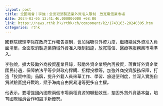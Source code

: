 ```yaml
---
layout: post
title: 全國兩會｜李強：全面取消製造業外資准入限制　放寬電信業市場
date: 2024-03-05 12:41:46.000000000 +08:00
link: https://news.rthk.hk/rthk/ch/component/k2/1743163-20240305.htm
categories: rthk
---
```


國務院總理李強在政府工作報告提到，會加強吸引外資力度，繼續縮減外資准入負面清單，全面取消製造業領域外資准入限制措施，放寬電信、醫療等服務業市場準入。

李強說，擴大鼓勵外商投資產業目錄，鼓勵外資企業境內再投資，落實好外資企業國民待遇，保障依法平等參與政府採購、招標投標等，加強外商投資服務保障，打造「投資中國」品牌，提升外籍人員來華工作、學習、旅遊便利度，並深入實施自貿試驗區提升戰略，賦予海南自由貿易港等更多自主權。

他表示，要增強國內國際兩個市場兩種資源的聯動效應，鞏固外貿外資基本盤，培育國際經濟合作和競爭新優勢。
